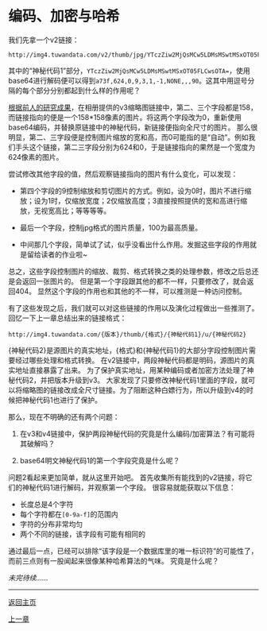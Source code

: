 # 编码、加密与哈希

我们先拿一个v2链接：

    http://img4.tuwandata.com/v2/thumb/jpg/YTczZiw2MjQsMCw5LDMsMSwtMSxOT05FLCwsOTA=/u/res.tuwan.com/zipgoods/20180616/581914b801ceecf8512682bc949ff21e.jpg

其中的“神秘代码1”部分，`YTczZiw2MjQsMCw5LDMsMSwtMSxOT05FLCwsOTA=`，使用base64进行解码便可以得到`a73f,624,0,9,3,1,-1,NONE,,,90`。这其中用逗号分隔的每个部分分别都起到什么样的作用呢？

[根据前人的研究成果][1]，在相册提供的v3缩略图链接中，第二、三个字段都是158，而链接指向的便是一个158*158像素的图片。将这两个字段改为0，重新使用base64编码，并替换原链接中的神秘代码，新链接便指向全尺寸的图片。
那么很明显，第二、三字段便是控制图片缩放的宽和高，而0可能指的是“自动”。例如我们手头这个链接，第二三字段分别为624和0，于是链接指向的果然是一个宽度为624像素的图片。

尝试修改其他字段的值，然后观察链接指向的图片有什么变化，可以发现：

* 第四个字段的9控制缩放和剪切图片的方式。例如，设为0时，图片不进行缩放；设为1时，仅缩放宽度；2仅缩放高度；3直接按照提供的宽和高进行缩放，无视宽高比；等等等等。

* 最后一个字段，控制jpg格式的图片质量，100为最高质量。

* 中间那几个字段，简单试了试，似乎没看出什么作用。发掘这些字段的作用就是留给读者的作业啦~

总之，这些字段控制图片的缩放、裁剪、格式转换之类的处理参数，修改之后总还是会返回一张图片的。
但是第一个字段跟其他的都不一样，只要修改了，就会返回404。
显然这个字段的作用也和其他的不一样，可以推测是一种访问控制。

有了这些发现之后，我们就可以对这些链接的作用以及演化过程做出一些推测了。
回忆一下上一章总结出来的链接格式：

    http://img4.tuwandata.com/{版本}/thumb/{格式}/{神秘代码1}/u/{神秘代码2}

{神秘代码2}是源图片的真实地址，{格式}和{神秘代码1}的大部分字段控制图片需要经过哪些处理和格式转换。
在v2链接中，两段神秘代码都是明码，源图片的真实地址直接暴露了出来。
为了保护真实地址，用某种编码或者加密方法处理了神秘代码2，并把版本升级到v3。
大家发现了只要修改神秘代码1里面的字段，就可以将缩略图的链接改成全尺寸链接。为了阻断这种白嫖行为，所以升级到v4的时候把神秘代码1也进行了保护。

那么，现在不明确的还有两个问题：

1. 在v3和v4链接中，保护两段神秘代码的究竟是什么编码/加密算法？有可能将其破解吗？

2. base64明文神秘代码1的第一个字段究竟是什么呢？

问题2看起来更加简单，就从这里开始吧。
首先收集所有能找到的v2链接，将它们的神秘代码1进行解码，并观察第一个字段。
很容易就能获取以下信息：

* 长度总是4个字符
* 每个字符都在`[0-9a-f]`的范围内
* 字符的分布非常均匀
* 两个不同的链接，该字段有可能有相同的

通过最后一点，已经可以排除“该字段是一个数据库里的唯一标识符”的可能性了，而前三点则有一股闻起来很像某种哈希算法的气味。
究竟是什么呢？

*未完待续……*

---

[返回主页](../README.md)

[上一章](chapter1.md)

[1]: https://sbcoder.cn/2019/05/13/tuwan_spider.html